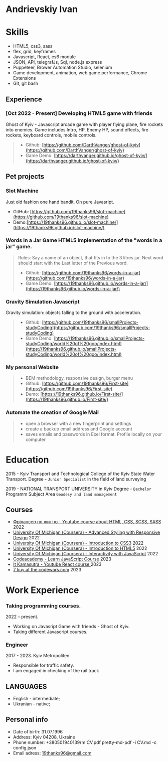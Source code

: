 # Andrievskiy Ivan

# Skills

- HTML5, css3, sass
- flex, grid, keyframes
- Javascript, React, es6 module
- JSON, API, telegrafJs, Sql, node.js express
- Puppeteer, Brower Automation Studio, selenium
- Game development, animation, web game performance, Chrome Extensions
- Git, git bash

## Experience

### [Oct 2022 - Present] Developing HTML5 game with friends

Ghost of Kyiv - Javascript arcade game with player flying plane, fire rockets into enemies.
Game includes Intro, HP, Enemy HP, sound effects, fire rockets, keyboard controls, mobile controls.

> - Github: [https://github.com/DarthVanger/ghost-of-kyiv](https://github.com/DarthVanger/ghost-of-kyiv)
> - Game Demo: [https://darthvanger.github.io/ghost-of-kyiv/](https://darthvanger.github.io/ghost-of-kyiv/)

## Pet projects

### Slot Machine

Just old fashion one hand bandit. On pure Javasript.

- GitHub: [https://github.com/19thanks96/slot-machine](https://github.com/19thanks96/slot-machine)
- Demo:[https://19thanks96.github.io/slot-machine/](https://19thanks96.github.io/slot-machine/)

### Words in a Jar Game HTML5 implementation of the "words in a jar" game.

> Rules: Say a name of an object, that fits in to the 3 litres jar. Next word should start with the Last letter of the Previous word.
>
> - Github: [https://github.com/19thanks96/words-in-a-jar](https://github.com/19thanks96/words-in-a-jar)
> - Game Demo: [https://19thanks96.github.io/words-in-a-jar/](https://19thanks96.github.io/words-in-a-jar/)

### Gravity Simulation Javascript

Gravity simulation: objects falling to the ground with acceleration.

> - Github: [https://github.com/19thanks96/smallProjects-studyCoding](https://github.com/19thanks96/smallProjects-studyCoding)
> - Game Demo: [https://19thanks96.github.io/smallProjects-studyCoding/world%20of%20goo/index.html](https://19thanks96.github.io/smallProjects-studyCoding/world%20of%20goo/index.html)

### My personal Website

> - BEM methodology, responsive design, burger menu
> - Github: [https://github.com/19thanks96/First-site](https://github.com/19thanks96/First-site)
> - Demo: [https://19thanks96.github.io/First-site/](https://19thanks96.github.io/First-site/)

### Automate the creation of Google Mail

> - open a browser with a new fingerprint and settings
> - create a backup email address and Google account
> - saves emails and passwords in Exel format. Profile locally on your computer 

# Education

2015 - Kyiv Transport and Technological College of the Kyiv State Water Transport.
Degree - `Junior Specialist` in the field of land surveying

2019 - NATIONAL TRANSPORT UNIVERSITY in Kyiv
Degree - `Bachelor` Programm Subject Area `Geodesy and land management`

## Courses

- [Фрілансер по життю - Youtube course about HTML, CSS, SCSS, SASS](https://www.youtube.com/watch?v=yJcCKuxfb2o&list=PLM6XATa8CAG4F9nAIYNS5oAiPotxwLFIr) 2022
- [University Of Michigan (Сoursera) - Advanced Styling with Responsive Design](https://coursera.org/verify/8EWG7QKRTDLJ) 2022
- [University Of Michigan (Сoursera) - Introduction to CSS3](https://coursera.org/verify/GN75LCDKG5C7) 2022
- [University Of Michigan (Сoursera) - Introduction to HTML5](https://coursera.org/verify/RUAKHZWMYR94) 2022
- [University Of Michigan (Сoursera) - Interactivity with JavaScript](https://www.coursera.org/account/accomplishments/verify/44WG9GZ3R73S) 2022
- [Codeacademy - Learn JavaScript Course](https://www.codecademy.com/profiles/text0371693573/certificates/705dcb15de0da4dd9d9fc4f3274b430e) 2023
- [It Kamasutra - Youtube React course ](https://www.youtube.com/watch?v=gb7gMluAeao&list=PLcvhF2Wqh7DNVy1OCUpG3i5lyxyBWhGZ8) 2023
- [7 kuy at the codewars.com](https://www.codewars.com/users/hellogamer) 2023

# Work Experience

### Taking programming courses.

2022 – present.

- Working on Javasript Game with friends - Ghost of Kyiv.
- Taking different Javascript courses.

### Engineer

2017 - 2023. Kyiv Metropoliten

- Responsible for traffic safety.
- I am engaged in checking of the rail track

## LANGUAGES

- English - intermediate;
- Ukranian - native;

## Personal info

- Date of birth: 31.07.1996
- Address: Kyiv 04208, Ukraine
- Phone number: +380501940139rm CV.pdf
pretty-md-pdf -i CV.md -c config.json
- Email adress: 19thanks96@gmail.com